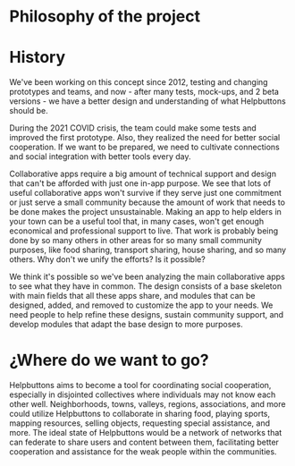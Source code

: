 # Philosophy of the project 

# History

We've been working on this concept since 2012, testing and changing prototypes and teams, and now - after many tests, mock-ups, and 2 beta versions - we have a better design and understanding of what Helpbuttons should be.

During the 2021 COVID crisis, the team could make some tests and improved the first prototype. Also, they realized the need for better social cooperation. If we want to be prepared, we need to cultivate connections and social integration with better tools every day.

Collaborative apps require a big amount of technical support and design that can't be afforded with just one in-app purpose. We see that lots of useful collaborative apps won't survive if they serve just one commitment or just serve a small community because the amount of work that needs to be done makes the project unsustainable. Making an app to help elders in your town can be a useful tool that, in many cases, won't get enough economical and professional support to live. That work is probably being done by so many others in other areas for so many small community purposes, like food sharing, transport sharing, house sharing, and so many others. Why don't we unify the efforts? Is it possible?

We think it's possible so we've been analyzing the main collaborative apps to see what they have in common. The design consists of a base skeleton with main fields that all these apps share, and modules that can be designed, added, and removed to customize the app to your needs. We need people to help refine these designs, sustain community support, and develop modules that adapt the base design to more purposes.


# ¿Where do we want to go?

Helpbuttons aims to become a tool for coordinating social cooperation, especially in disjointed collectives where individuals may not know each other well. Neighborhoods, towns, valleys, regions, associations, and more could utilize Helpbuttons to collaborate in sharing food, playing sports, mapping resources, selling objects, requesting special assistance, and more. The ideal state of Helpbuttons would be a network of networks that can federate to share users and content between them, facilitating better cooperation and assistance for the weak people within the communities.
